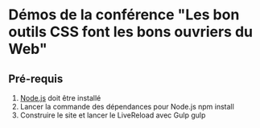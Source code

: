 
# Démos de la conférence "Les bon outils CSS font les bons ouvriers du Web"

## Pré-requis

1. [Node.js](https://nodejs.org/) doit être installé
2. Lancer la commande des dépendances pour Node.js
  npm install
3. Construire le site et lancer le LiveReload avec Gulp
  gulp
